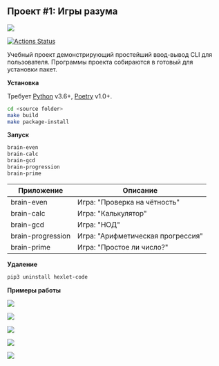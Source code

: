## Проект #1: Игры разума

<a href="https://codeclimate.com/github/mr-xeroth/python-project-lvl1/maintainability"><img src="https://api.codeclimate.com/v1/badges/d549a9ed42a8bf1e1b0c/maintainability" /></a>

[![Actions Status](https://github.com/mr-xeroth/python-project-lvl1/workflows/hexlet-check/badge.svg)](https://github.com/mr-xeroth/python-project-lvl1/actions)

Учебный проект демонстрирующий простейший ввод-вывод CLI для пользователя. Программы проекта собираются в готовый для установки пакет. 

**Установка**

Требует [Python](https://www.python.org/) v3.6+, [Poetry](https://python-poetry.org/) v1.0+.

```sh
cd <source folder>
make build
make package-install
```
**Запуск**

```sh
brain-even
brain-calc
brain-gcd
brain-progression
brain-prime
```

| Приложение        | Описание                              |
|-------------------|---------------------------------------|
| brain-even        | Игра: "Проверка на чётность"          |
| brain-calc        | Игра: "Калькулятор"                   |
| brain-gcd         | Игра: "НОД"                           |
| brain-progression | Игра: "Арифметическая прогрессия"     |
| brain-prime       | Игра: "Простое ли число?"             |

**Удаление**

```sh
pip3 uninstall hexlet-code
```
**Примеры работы**

<a href="https://asciinema.org/a/Ven1BaTSJ9gHdk9smTrEiVixZ" target="_blank"><img src="https://asciinema.org/a/Ven1BaTSJ9gHdk9smTrEiVixZ.svg" /></a>

<a href="https://asciinema.org/a/7KDfI2vOlGd45d6niOL0Ob2IR" target="_blank"><img src="https://asciinema.org/a/7KDfI2vOlGd45d6niOL0Ob2IR.svg" /></a>

<a href="https://asciinema.org/a/WrkuTjUTdWEa2hBramddkqfU2" target="_blank"><img src="https://asciinema.org/a/WrkuTjUTdWEa2hBramddkqfU2.svg" /></a>

<a href="https://asciinema.org/a/CF1tmRpc7FKkOsdgedgJFgall" target="_blank"><img src="https://asciinema.org/a/CF1tmRpc7FKkOsdgedgJFgall.svg" /></a>

<a href="https://asciinema.org/a/DxsTcRn9Jbz7u63An6D7HgTck" target="_blank"><img src="https://asciinema.org/a/DxsTcRn9Jbz7u63An6D7HgTck.svg" /></a>
